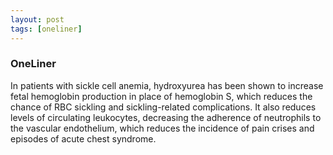 ```yaml
---
layout: post
tags: [oneliner]
---
```



### OneLiner

In patients with sickle cell anemia, hydroxyurea has been shown to increase fetal hemoglobin production in place of hemoglobin S, which reduces the chance of RBC sickling and sickling-related complications. It also reduces levels of circulating leukocytes, decreasing the adherence of neutrophils to the vascular endothelium, which reduces the incidence of pain crises and episodes of acute chest syndrome.
